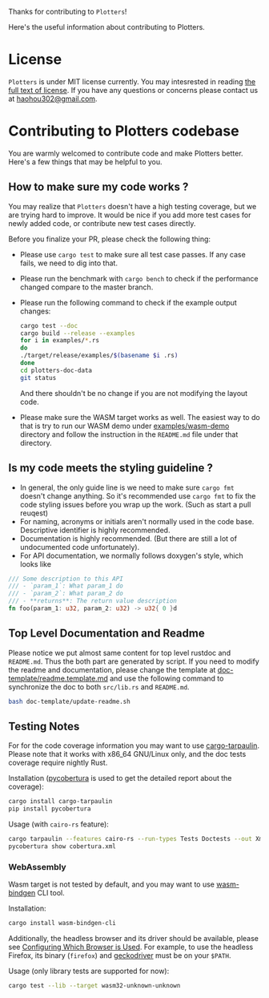 Thanks for contributing to `Plotters`! 

Here's the useful information about contributing to Plotters.

# License

`Plotters` is under MIT license currently. 
You may intesrested in reading [the full text of license](https://github.com/38/plotters/blob/master/LICENSE).
If you have any questions or concerns please contact us at <haohou302@gmail.com>.

# Contributing to Plotters codebase 

You are warmly welcomed to contribute code and make Plotters better. Here's a few things that may be helpful to you.

## How to make sure my code works ? 

You may realize that `Plotters` doesn't have a high testing coverage, but we are trying hard to improve. 
It would be nice if you add more test cases for newly added code, or contribute new test cases directly. 

Before you finalize your PR, please check the following thing:

- Please use `cargo test` to make sure all test case passes. If any case fails, we need to dig into that.

- Please run the benchmark with `cargo bench` to check if the performance changed compare to the master branch. 

- Please run the following command to check if the example output changes:

  ```bash
  cargo test --doc
  cargo build --release --examples
  for i in examples/*.rs
  do
  ./target/release/examples/$(basename $i .rs)
  done
  cd plotters-doc-data
  git status
  ```
  And there shouldn't be no change if you are not modifying the layout code.
  
- Please make sure the WASM target works as well. The easiest way to do that is try to run our WASM demo under [examples/wasm-demo](https://github.com/38/plotters/blob/master/examples/wasm-demo) directory and follow the instruction in the `README.md` file under that directory.

## Is my code meets the styling guideline ?

- In general, the only guide line is we need to make sure `cargo fmt` doesn't change anything. 
So it's recommended use `cargo fmt` to fix the code styling issues before you wrap up the work. (Such as start a pull reuqest)
- For naming, acronyms or initials aren't normally used in the code base. Descriptive identifier is highly recommended.
- Documentation is highly recommended. (But there are still a lot of undocumented code unfortunately). 
- For API documentation, we normally follows doxygen's style, which looks like
```rust
/// Some description to this API
/// - `param_1`: What param_1 do
/// - `param_2`: What param_2 do
/// - **returns**: The return value description
fn foo(param_1: u32, param_2: u32) -> u32{ 0 }d 
```

## Top Level Documentation and Readme

Please notice we put almost same content for top level rustdoc and `README.md`. Thus the both part are generated by script.
If you need to modify the readme and documentation, please change the template at [doc-template/readme.template.md](https://github.com/38/plotters/blob/master/doc-template/readme.template.md) and 
use the following command to synchronize the doc to both `src/lib.rs` and `README.md`.

```bash
bash doc-template/update-readme.sh
```

## Testing Notes

For for the code coverage information you may want to use [cargo-tarpaulin](https://crates.io/crates/cargo-tarpaulin). Please note that it works with x86_64 GNU/Linux only, and the doc tests coverage require nightly Rust.

Installation ([pycobertura](https://pypi.python.org/pypi/pycobertura) is used to get the detailed report about the coverage):

```bash
cargo install cargo-tarpaulin
pip install pycobertura
```

Usage (with `cairo-rs` feature):

```bash
cargo tarpaulin --features cairo-rs --run-types Tests Doctests --out Xml
pycobertura show cobertura.xml
```

### WebAssembly

Wasm target is not tested by default, and you may want to use [wasm-bindgen](https://rustwasm.github.io/docs/wasm-bindgen/wasm-bindgen-test/usage.html) CLI tool.

Installation:

```bash
cargo install wasm-bindgen-cli
```

Additionally, the headless browser and its driver should be available, please see [Configuring Which Browser is Used](https://rustwasm.github.io/wasm-bindgen/wasm-bindgen-test/browsers.html#configuring-which-browser-is-used-1). For example, to use the headless Firefox, its binary (`firefox`) and [geckodriver](https://github.com/mozilla/geckodriver/releases) must be on your `$PATH`.

Usage (only library tests are supported for now):

```bash
cargo test --lib --target wasm32-unknown-unknown
```
